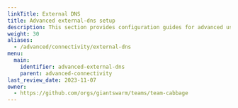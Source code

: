```yaml
---
linkTitle: External DNS
title: Advanced external-dns setup
description: This section provides configuration guides for advanced use cases of the External DNS App.
weight: 30
aliases:
  - /advanced/connectivity/external-dns
menu:
  main:
    identifier: advanced-external-dns
    parent: advanced-connectivity
last_review_date: 2023-11-07
owner:
  - https://github.com/orgs/giantswarm/teams/team-cabbage
---
```

